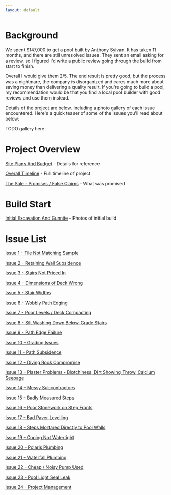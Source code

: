 ```yaml
---
layout: default
---
```


# Background 

We spent $147,000 to get a pool built by Anthony Sylvan. It has taken 11 months, and there are still unresolved issues. They sent an email asking for a review, so I figured I'd write a public review going through the build from start to finish.

Overall I would give them 2/5. The end result is pretty good, but the process was a nightmare, the company is disorganized and cares much more about saving money than delivering a quality result. If you're going to build a pool, my recommendation would be that you find a local pool builder with good reviews and use them instead.

Details of the project are below, including a photo gallery of each issue encountered. Here's a quick teaser of some of the issues you'll read about below:

TODO gallery here

# Project Overview

[Site Plans And Budget](./00-site-plans-budget.html) - Details for reference
 
[Overall Timeline](./01-timeline.html) - Full timeline of project

[The Sale - Promises / False Claims](./02-thesale.html) - What was promised

# Build Start

[Initial Excavation And Gunnite](./03-excavation.html) - Photos of initial build

# Issue List

[Issue 1 - Tile Not Matching Sample](./04-tile.html) 

[Issue 2 - Retaining Wall Subsidence](./05-subsidence.html) 

[Issue 3 - Stairs Not Priced In](./06-stairs.html) 

[Issue 4 - Dimensions of Deck Wrong](./07-dimensions.html) 

[Issue 5 - Stair Widths](./08-stair-widths.html) 

[Issue 6 - Wobbly Path Edging](./09-path-edging.html) 

[Issue 7 - Poor Levels / Deck Compacting](./10-deck-compacting.html) 

[Issue 8 - Silt Washing Down Below-Grade Stairs](./11-below-grade-stairs.html) 

[Issue 9 - Path Edge Failure](./12-path-edge-failure.html) 

[Issue 10 - Grading Issues](./13-buried-drains.html) 

[Issue 11 - Path Subsidence](./14-path-subsidence.html) 

[Issue 12 - Diving Rock Compromise](./15-diving-rock-compromise.html) 

[Issue 13 - Plaster Problems - Blotchiness, Dirt Showing Throw, Calcium Seepage](./16-blotchy-plaster.html) 

[Issue 14 - Messy Subcontractors](./17-messy-subcontractors.html) 

[Issue 15 - Badly Measured Steps](./18-badly-measured-steps.html) 

[Issue 16 - Poor Stonework on Step Fronts](./19-poor-stonework.html) 

[Issue 17 - Bad Paver Levelling](./20-bad-paver-levelling.html) 

[Issue 18 - Steps Mortared Directly to Pool Walls](./21-steps-to-pool-walls.html)

[Issue 19 - Coping Not Watertight](./22-coping-not-watertight.html)
 
[Issue 20 - Polaris Plumbing](./23-polaris-plumbing.html)

[Issue 21 - Waterfall Plumbing](./24-waterfall-plumbing.html)

[Issue 22 - Cheap / Noisy Pump Used](./25-cheap-pump.html)

[Issue 23 - Pool Light Seal Leak](./26-pool-light-seal.html)

[Issue 24 - Project Management](./27-project-management.html)

